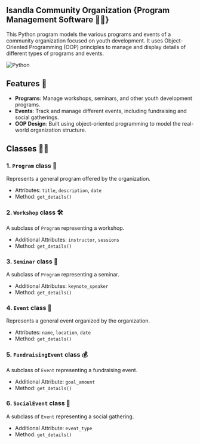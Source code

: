 
## Isandla Community Organization {Program Management Software 🏢🎉}

This Python program models the various programs and events of a community organization focused on youth development. It uses Object-Oriented Programming (OOP) principles to manage and display details of different types of programs and events.

![Python](https://skillicons.dev/icons?i=python)

## Features 🌟
- **Programs**: Manage workshops, seminars, and other youth development programs.
- **Events**: Track and manage different events, including fundraising and social gatherings.
- **OOP Design**: Built using object-oriented programming to model the real-world organization structure.

## Classes 🧑‍💻

### 1. `Program` class 📝
Represents a general program offered by the organization.
- Attributes: `title`, `description`, `date`
- Method: `get_details()`

### 2. `Workshop` class 🛠️
A subclass of `Program` representing a workshop.
- Additional Attributes: `instructor`, `sessions`
- Method: `get_details()`

### 3. `Seminar` class 🎤
A subclass of `Program` representing a seminar.
- Additional Attributes: `keynote_speaker`
- Method: `get_details()`

### 4. `Event` class 🎪
Represents a general event organized by the organization.
- Attributes: `name`, `location`, `date`
- Method: `get_details()`

### 5. `FundraisingEvent` class 💰
A subclass of `Event` representing a fundraising event.
- Additional Attribute: `goal_amount`
- Method: `get_details()`

### 6. `SocialEvent` class 🥳
A subclass of `Event` representing a social gathering.
- Additional Attribute: `event_type`
- Method: `get_details()`
